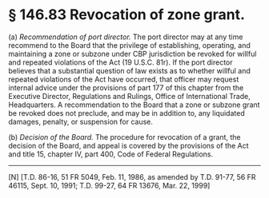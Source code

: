 # § 146.83   Revocation of zone grant.

(a) *Recommendation of port director.* The port director may at any time recommend to the Board that the privilege of establishing, operating, and maintaining a zone or subzone under CBP jurisdiction be revoked for willful and repeated violations of the Act (19 U.S.C. 81r). If the port director believes that a substantial question of law exists as to whether willful and repeated violations of the Act have occurred, that officer may request internal advice under the provisions of part 177 of this chapter from the Executive Director, Regulations and Rulings, Office of International Trade, Headquarters. A recommendation to the Board that a zone or subzone grant be revoked does not preclude, and may be in addition to, any liquidated damages, penalty, or suspension for cause.


(b) *Decision of the Board.* The procedure for revocation of a grant, the decision of the Board, and appeal is covered by the provisions of the Act and title 15, chapter IV, part 400, Code of Federal Regulations.



---

[N] [T.D. 86-16, 51 FR 5049, Feb. 11, 1986, as amended by T.D. 91-77, 56 FR 46115, Sept. 10, 1991; T.D. 99-27, 64 FR 13676, Mar. 22, 1999]




